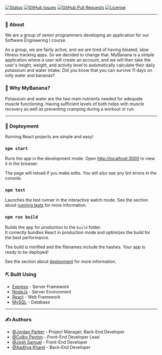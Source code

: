 
[![Status](https://img.shields.io/badge/status-active-success.svg)]()
[![GitHub Issues](https://img.shields.io/github/issues/jordanparker32/MyBanana.svg)](https://github.com/jordanparker32/MyBanana/issues)
[![GitHub Pull Requests](https://img.shields.io/github/issues-pr/jordanparker32/MyBanana.svg)](https://github.com/kylelobo/The-Documentation-Compendium/pulls)
[![License](https://img.shields.io/badge/license-MIT-blue.svg)](/LICENSE)

---

### 🧐 About

We are a group of senior programmers developing an application for our Software Engineering I course.

As a group, we are fairly active, and we are tired of having bloated, slow fitness tracking apps. So we decided to change that. MyBanana is a simple application where a user will create an account, and we will then take the user's height, weight, and activity level to automatically calculate their daily potassium and water intake. Did you know that you can survive 11 days on only water and bananas? 

### 🍌 Why MyBanana?

Potassium and water are the two main nutrients needed for adequate muscle functioning. Having sufficient levels of both helps with muscle recovery as well as preventing cramping during a workout or run. 

---

### 🚀 Deployment

Running React projects are simple and easy!

### `npm start`

Runs the app in the development mode.
Open [http://localhost:3000](http://localhost:3000) to view it in the browser.

The page will reload if you make edits.
You will also see any lint errors in the console.

### `npm test`

Launches the test runner in the interactive watch mode.
See the section about [running tests](https://facebook.github.io/create-react-app/docs/running-tests) for more information.

### `npm run build`

Builds the app for production to the `build` folder.<br />
It correctly bundles React in production mode and optimizes the build for the best performance.

The build is minified and the filenames include the hashes.
Your app is ready to be deployed!

See the section about [deployment](https://facebook.github.io/create-react-app/docs/deployment) for more information.


### ⛏️ Built Using

- [Express](https://expressjs.com/) - Server Framework
- [NodeJs](https://nodejs.org/en/) - Server Environment
- [React](https://reactjs.org/) - Web Framework
- [MySQL](https://www.mysql.com/) - Database

---

### ✍️ Authors

- [@Jordan Parker](https://github.com/jordanparker32) - Project Manager, Back-End Developer
- [@Colby Peyton](https://github.com/ColbPeyton) - Front-End Developer Lead
- [@Josh Samuel](https://github.com/D-Andre20) - Front-End Developer 
- [@Aaditya Kharel](https://github.com/Aaditya-Kharel) - Back-End Developer
